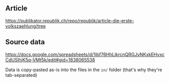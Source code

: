 ## Article

https://publikator.republik.ch/repo/republik/article-die-erste-volkszaehlung/tree

## Source data

https://docs.google.com/spreadsheets/d/1ibf76HhLikrcnQRGJyNKxkEHvxcCdUSlhjK5q-VMt5k/edit#gid=1838065538

Data is copy-pasted as-is into the files in the `in/` folder (that's why they're tab-separated)
